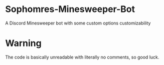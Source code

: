 # Sophomres-Minesweeper-Bot
A Discord Minesweeper bot with some custom options customizability

# Warning
The code is basically unreadable with literally no comments, so good luck.
